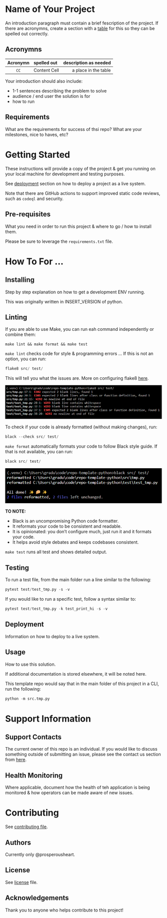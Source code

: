 # Name of Your Project
An introduction paragraph must contain a brief fescription of the project. If there are acronymns, create a section with a [table](https://docs.github.com/en/get-started/writing-on-github/working-with-advanced-formatting/organizing-information-with-tables) for this so they can be spelled out correctly.

## Acronymns

| Acronymn | spelled out | description as needed |
| :---: | :--- | ---: |
| `CC` | Content Cell | a place in the table |

Your introduction should also include:
- 1-1 sentences describing the problem to solve
- audience / end user the solution is for
- how to run

## Requirements

What are the requirements for success of thsi repo? What are your milestones, nice to haves, etc?

# Getting Started

These instructions will provide a copy of the project & get you running on your local machine for development and testing purposes.

See [deployment](#deployment) section on how to deploy a project as a live system.

Note that there are GitHub actions to support improved static code reviews, such as `codeql` and security.

## Pre-requisites

What you need in order to run this project & where to go / how to install them.

Please be sure to leverage the `requirements.txt` file.

# How To For ...

## Installing

Step by step explanation on how to get a development ENV running.

This was originally written in INSERT_VERSION of python.

## Linting

If you are able to use Make, you can run eah command independently or combine them:

```
make lint && make format && make test
```

`make lint` checks code for style & programming errors ... If this is not an option, you can run:

```python
flake8 src/ test/
```

This will tell you what the issues are. More on configuring flake8 [here](https://flake8.pycqa.org/en/latest/user/configuration.html).

![Example of running flake8](/IMGs/Examples/example-flake8.png)

To check if your code is already formatted (without making changes), run:

```python
black --check src/ test/
```

`make format` automatically formats your code to follow Black style guide. If that is not available, you can run:

```python
black src/ test/
```

![Example of running black](/IMGs/Examples/example-black.png)

**TO NOTE:**
- Black is an uncompromising Python code formatter.
- It reformats your code to be consistent and readable.
- It is opinionated: you don’t configure much, just run it and it formats your code.
- It helps avoid style debates and keeps codebases consistent.

`make test` runs all test and shows detailed output.

## Testing

To run a test file, from the main folder run a line similar to the following:

```python
pytest test/test_tmp.py -s -v
```

If you would like to run a specific test, follow a syntax similar to:

```python
pytest test/test_tmp.py -k test_print_hi -s -v
```

## Deployment

Information on how to deploy to a live system.

## Usage

How to use this solution.

If additional documentation is stored elsewhere, it will be noted here.

This template repo would say that in the main folder of this project in a CLI, run the following:

```python
python -m src.tmp.py
```

# Support Information

## Support Contacts

The current owner of this repo is an individual. If you would like to discuss something outside of submitting an issue, please see the contact us section from [here](https://resume.prosperousheart.com/).

## Health Monitoring

Where applicable, document how the health of teh application is being monitored & how operators can be made aware of new issues.

# Contributing

See [contributing file](contributing.md).

## Authors

Currently only @prosperousheart.

## License

See [license](license.md) file.

## Acknowledgements

Thank you to anyone who helps contribute to this project!
